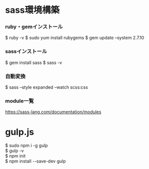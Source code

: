 # sass環境構築
### ruby・gemインストール
$ ruby -v
$ sudo yum install rubygems
$ gem update –system 2.7.10

### sassインストール
$ gem install sass
$ sass -v

### 自動変換
$ sass –style expanded –watch scss:css

### module一覧
https://sass-lang.com/documentation/modules


# gulp.js
$ sudo npm i -g gulp<br>
$ gulp -v<br>
$ npm init<br>
$ npm install --save-dev gulp
